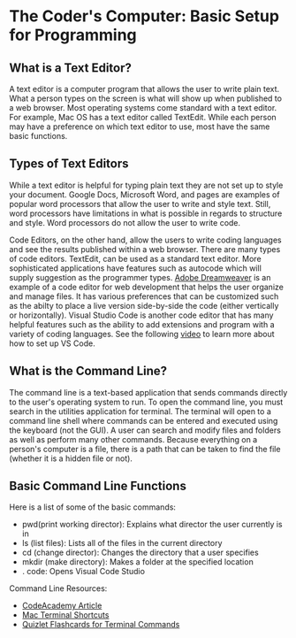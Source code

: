 # The Coder's Computer:  Basic Setup for Programming

## What is a Text Editor?
A text editor is a computer program that allows the user to write plain text.  What a person types on the screen is what will show up when published to a web browser.  Most operating systems come standard with a text editor.  For example, Mac OS has a text editor called TextEdit.  While each person may have a preference on which text editor to use, most have the same basic functions.

## Types of Text Editors
While a text editor is helpful for typing plain text they are not set up to style your document.  Google Docs, Microsoft Word, and pages are examples of popular word processors that allow the user to write and style text.  Still, word processors have limitations in what is possible in regards to structure and style.  Word processors do not allow the user to write code.

Code Editors, on the other hand, allow the users to write coding languages and see the results published within a web browser.  There are many types of code editors.  TextEdit, can be used as a standard text editor.  More sophisticated applications have features such as autocode which will supply suggestion as the programmer types.  [Adobe Dreamweaver](https://www.adobe.com/products/dreamweaver.html) is an example of a code editor for web development that helps the user organize and manage files.  It has various preferences that can be customized such as the abilty to place a live version side-by-side the code (either vertically or horizontally).  Visual Studio Code is another code editor that has many helpful features such as the ability to add extensions and program with a variety of coding languages.  See the following [video](https://www.youtube.com/watch?v=4NfFFsQC77M) to learn more about how to set up VS Code.     

## What is the Command Line?
The command line is a text-based application that sends commands directly to the user's operating system to run.  To open the command line, you must search in the utilities application for terminal.  The terminal will open to a command line shell where commands can be entered and executed using the keyboard (not the GUI).  A user can search and modify files and folders as well as perform many other commands.  Because everything on a person's computer is a file, there is a path that can be taken to find the file (whether it is a hidden file or not).  

## Basic Command Line Functions
Here is a list of some of the basic commands:
- pwd(print working director): Explains what director the user currently is in
- ls (list files): Lists all of the files in the current directory
- cd (change director): Changes the directory that a user specifies
- mkdir (make directory): Makes a folder at the specified location
- . code: Opens Visual Code Studio

Command Line Resources:
- [CodeAcademy Article](https://www.codecademy.com/articles/command-line-commands)
- [Mac Terminal Shortcuts](https://support.apple.com/guide/terminal/keyboard-shortcuts-trmlshtcts/mac)
- [Quizlet Flashcards for Terminal Commands](https://quizlet.com/42579969/terminal-commands-flash-cards/)



